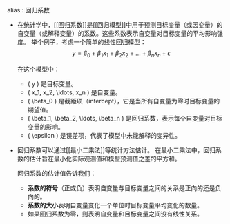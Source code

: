 alias:: 回归系数

- 在统计学中，[[回归系数]]是[[回归模型]]中用于预测目标变量（或因变量）的自变量（或解释变量）的系数。这些系数表示自变量对目标变量的平均影响强度。
  举个例子，考虑一个简单的线性回归模型：
  $$ y = \beta_0 + \beta_1 x_1 + \beta_2 x_2 + \ldots + \beta_n x_n + \epsilon $$
  
  在这个模型中：
	- \( y \) 是目标变量。
	- \( x_1, x_2, \ldots, x_n \) 是自变量。
	- \( \beta_0 \) 是截距项（intercept），它是当所有自变量为零时目标变量的期望值。
	- \( \beta_1, \beta_2, \ldots, \beta_n \) 是回归系数，表示每个自变量对目标变量的影响。
	- \( \epsilon \) 是误差项，代表了模型中未能解释的变异性。
- 回归系数可以通过[[最小二乘法]]等统计方法估计。
  在最小二乘法中，回归系数的估计旨在最小化实际观测值和模型预测值之差的平方和。
  
  回归系数的估计值告诉我们：
	- **系数的符号**（正或负）表明自变量与目标变量之间的关系是正向的还是负向的。
	- **系数的大小**表明自变量变化一个单位时目标变量平均变化的数量。
	- 如果回归系数为零，则表明自变量和目标变量之间没有线性关系。